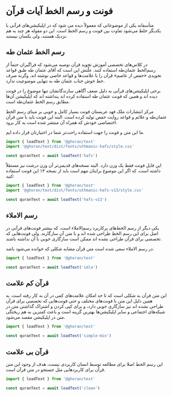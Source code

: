 # فونت و رسم الخط آیات قرآن

متأسفانه یکی از موضوعاتی که معمولاً دیده می شود که در اپلیکیشن‌های قرآنی با یکدیگر خلط می‌شود تفاوت بین فونت و رسم الخط است.
این دو مقوله هر چند به هم نزدیک هستند، ولی یکسان نیستند.

## رسم الخط عثمان طه

در کلاس‌های تخصصی آموزش تجوید قرآن توصیه می‌شود که فراگیران حتماً از رسم‌الخط عثمان‌طه استفاده کنند.
علّتش این است که آقای عثمان طه طبق قواعد تجویدی «حفص از عاصم» قرآن را با علامت‌ها و قواعد خاصی نوشته اند، وگرنه صرف خط خوش جناب عثمان طه به تنهایی موضوعیت ندارد.

برخی اپلیکیشن‌های قرآنی به دلیل ضعف آگاهی سازندگانشان تنها موضوع را در فونت دیده اند و همین که فونت عثمان طه استفاده کرده اند پنداشته اند که اپلیکیشن آن‌ها مطابق رسم الخط عثمان‌طه است.

مرکز انتشارات ملک فهد عربستان فونت بسیار کامل و خوبی بر مبنای رسم الخط عثمان‌طه و علائم و قواعد روایت حفص تولید کرده است.
البته این فونت باید با متن قرآن اختصاصی خودش که همراه آن منتشر شده است به کار برود.

ما این متن و فونت را جهت استفاده راحت‌تر شما در اختیارتان قرار داده ایم.

```js
import { loadText } from '@ghoran/text'
import '@ghoran/text/dist/fonts/uthmanic-hafs/style.css'

const quranText = await loadText('hafs')
```

این فایل فونت فقط یک وزن دارد. البته نسخه‌های قدیمی‌تر آن وزن درشت نیز مستقلاً داشته است، که اگر این موضوع برایتان مهم است باید از نسخه ۱۳ این فونت استفاده کنید:

```js
import { loadText } from '@ghoran/text'
import '@ghoran/text/dist/fonts/uthmanic-hafs-v13/style.css'

const quranText = await loadText('hafs-v13')
```

## رسم الاملاء

یکی دیگر از رسم الخط‌های پرکاربرد رسم‌الاملاء است، که بیشتر فونت‌های قرآنی در اصل برای این رسم الخط طراحی شده اند و با متن آن سازگارند. ولی فونت‌هایی که تخصصی برای قرآن طراحی نشده اند ممکن است سازگاری خوبی با آن نداشته باشند.

در رسم الاملاء سعی شده است متن قرآن مشابه شکلی که خوانده می‌شود باشد.

```js
import { loadText } from '@ghoran/text'

const quranText = await loadText('imla')
```

## قرآن کم علامت

این متن قرآن به شکلی است که تا حد امکان علامت‌های کمی در آن به کار رفته است. به همین دلیل این متن با فونت‌های مختلف و حتی فونت‌هایی که تحصصی برای قرآن طراحی نشده اند نیز سازگاری خوبی دارد، و برای کپی کردن و اشتراک گذاشتن متن در شبکه‌های اجتماعی و سایر اپلیکیشن‌ها بهترین گزینه است و باعث کمترین به هم ریختگی متن در اپلیکیشن مقصد می‌شود.

```js
import { loadText } from '@ghoran/text'

const quranText = await loadText('simple-min')
```

## قرآن بی علامت

این رسم الخط اصلا برای مطالعه توسط انسان کاربردی نیست، هدف از وجود این متن قرآن برای کاربردهایی مثل جستجو در متن قرآن است.

```js
import { loadText } from '@ghoran/text'

const quranText = await loadText('clean')
```
